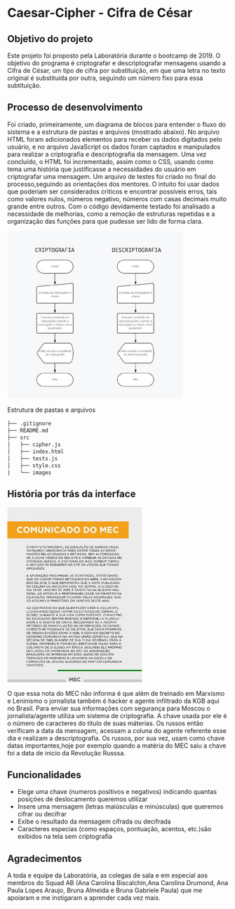 # Caesar-Cipher - Cifra de César

## Objetivo do projeto
Este projeto foi proposto pela Laboratória durante o bootcamp de 2019.
O objetivo do programa é criptografar e descriptografar mensagens  usando a Cifra de César, um tipo de cifra por substituição, em que uma letra no texto original é substituída por outra, seguindo um número fixo para essa subtituição.

## Processo de desenvolvimento
Foi criado, primeiramente, um diagrama de blocos para entender o fluxo do sistema e a estrutura de pastas e arquivos (mostrado abaixo). No arquivo HTML foram adicionados elementos para receber os dados digitados pelo usuário, e no arquivo JavaScript os dados foram captados e manipulados para realizar a criptografia e descriptografia da mensagem. Uma vez concluído, o HTML foi incrementado, assim como o CSS, usando como tema uma história que justificasse a necessidades do usuário em criptografar uma mensagem.
Um arquivo de testes foi criado no final do processo,seguindo as orientações dos mentores. O intuito foi usar dados que poderiam ser considerados criticos e encontrar possíveis erros, tais como valores nulos, números negativo, números com casas decimais muito grande entre outros. Com o código devidamente testado foi analisado a necessidade de melhorias, como a remoção de estruturas repetidas e a organização das funções para que pudesse ser lido de forma clara.

![Diagrama de Blocos](https://github.com/anacamargo/caesar-cipher/blob/master/src/images/diagrama.jpg)

Estrutura de pastas e arquivos

```
├── .gitignore
├── README.md
├── src
│   ├── cipher.js
│   ├── index.html
│   ├── tests.js
│   ├── style.css
|   └── images
```
## História por trás da interface
![Nota do MEC](https://github.com/anacamargo/caesar-cipher/blob/master/src/images/img_5.jpg)

O que essa nota do MEC não informa é que além de treinado em Marxismo e Leninismo o jornalista também é hacker e agente infiltrado da KGB aqui no Brasil.
Para enviar sua informações com segurança para Moscou o jornalista/agente utiliza um sistema de criptografia. A chave usada por ele é o número de caracteres do titulo de suas máterias. Os russos então verificam a data da mensagem, acessam a coluna do agente referente esse dia e realizam a descriptografia.
Os russos, por sua vez, usam como chave datas importantes,hoje por exemplo quando a matéria do MEC saiu a chave foi a data de inicio da Revolução Russsa.

## Funcionalidades
*  Elege uma chave (numeros positivos e negativos) indicando quantas posições de deslocamento queremos utilizar
*  Insere uma mensagem (letras maiúsculas e minúsculas) que queremos cifrar ou decifrar
*  Exibe o resultado da mensagem cifrada ou decifrada
*  Caracteres especias (como espaços, pontuação, acentos, etc.)são exibidos na tela sem criptografia

## Agradecimentos
A toda e equipe da Laboratória, as colegas de sala e em especial aos membros do Squad AB (Ana Carolina Biscalchin,Ana Carolina Drumond, Ana Paula Lopes Araujo, Bruna Almeida e Bruna Gabriele Paula) que me apoiaram e me instigaram a aprender cada vez mais.

